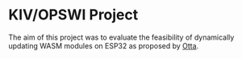 # KIV/OPSWI Project

The aim of this project was to evaluate the feasibility of dynamically updating WASM modules on ESP32 as proposed by [Otta](https://www.sciencedirect.com/science/article/pii/S1877050922015836).
